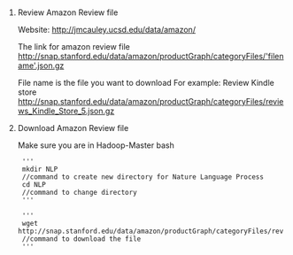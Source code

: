# 
1. Review Amazon Review file  
        
   Website: 
   http://jmcauley.ucsd.edu/data/amazon/
    
   The link for amazon review file
   http://snap.stanford.edu/data/amazon/productGraph/categoryFiles/'filename'.json.gz
    
   File name is the file you want to download
   For example:
   Review Kindle store
   http://snap.stanford.edu/data/amazon/productGraph/categoryFiles/reviews_Kindle_Store_5.json.gz
    

2. Download Amazon Review file 
    
   Make sure you are in Hadoop-Master bash
   
        '''
        mkdir NLP
        //command to create new directory for Nature Language Process
        cd NLP
        //command to change directory
        ''' 
        
        '''
        wget http://snap.stanford.edu/data/amazon/productGraph/categoryFiles/reviews_Kindle_Store_5.json.gz
        //command to download the file
        '''
